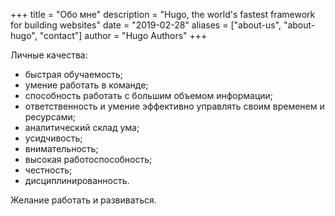 +++
title = "Обо мне"
description = "Hugo, the world's fastest framework for building websites"
date = "2019-02-28"
aliases = ["about-us", "about-hugo", "contact"]
author = "Hugo Authors"
+++

Личные качества: 
- быстрая обучаемость;
- умение работать в команде;
- способность работать с большим объемом информации;
- ответственность и умение эффективно управлять своим временем и ресурсами; 
- аналитический склад ума;
- усидчивость;
- внимательность;
- высокая работоспособность;
- честность; 
- дисциплинированность.


Желание работать и развиваться.


